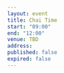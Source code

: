 ```yaml
---
layout: event
title: Chai Time
start: "09:00"
end: "12:00"
venue: TBD
address: 
published: false
expired: false
---
```

